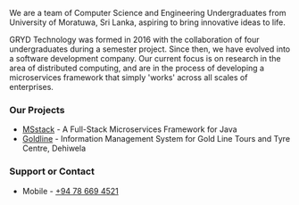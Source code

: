 We are a team of Computer Science and Engineering Undergraduates from University of Moratuwa, Sri Lanka, aspiring to bring innovative ideas to life.

GRYD Technology was formed in 2016 with the collaboration of four undergraduates during a semester project. Since then, we have evolved into a software development company. Our current focus is on research in the area of distributed computing, and are in the process of developing a microservices framework that simply 'works' across all scales of enterprises.

### Our Projects
* [MSstack](http://msstack.ml) - A Full-Stack Microservices Framework for Java
* [Goldline](https://github.com/grydtech/goldline) - Information Management System for Gold Line Tours and Tyre Centre, Dehiwela

### Support or Contact
* Mobile - [+94 78 669 4521](TEL:+94786694521)
